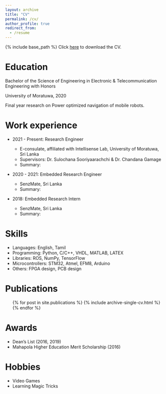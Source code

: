 ```yaml
---
layout: archive
title: "CV"
permalink: /cv/
author_profile: true
redirect_from:
  - /resume
---
```


{% include base_path %}
Click [here](../files/Senthurbavan_CV.pdf) to download the CV.

Education
======
Bachelor of the Science of Engineering in Electronic & Telecommunication Engineering with Honors

University of Moratuwa, 2020

Final year research on Power optimized navigation of mobile robots.

Work experience
======
* 2021 - Present: Research Engineer
  * E-consulate, affiliated with Intellisense Lab, University of Moratuwa, Sri Lanka
  * Supervisors: Dr. Sulochana Sooriyaarachchi & Dr. Chandana Gamage
  * Summary: 

* 2020 - 2021: Embedded Research Engineer
  * SenzMate, Sri Lanka
  * Summary: 

* 2018: Embedded Research Intern
  * SenzMate, Sri Lanka
  * Summary:  
  
Skills
======
* Languages: English, Tamil
* Programming: Python, C/C++, VHDL, MATLAB, LATEX 
* Libraries: ROS, NumPy, TensorFlow
* Microcontrollers: STM32, Atmel, EFM8, Arduino 
* Others: FPGA design, PCB design

Publications
======
  <ul>{% for post in site.publications %}
    {% include archive-single-cv.html %}
  {% endfor %}</ul>
  
Awards
======
* Dean’s List (2016, 2019)
* Mahapola Higher Education Merit Scholarship (2016)

Hobbies
=====
* Video Games
* Learning Magic Tricks
